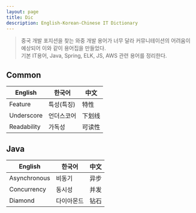 ```yaml
---
layout: page
title: Dic
description: English-Korean-Chinese IT Dictionary
---
```


> 중국 개발 포지션을 찾는 와중 개발 용어가 너무 달라 커뮤니테이션의 어려움이 예상되어 이와 같이 용어집을 만들었다.<br/>
> 기본 IT용어, Java, Spring, ELK, JS, AWS 관련 용어를 정리한다.

## Common

| English | 한국어 | 中文 |
| ----------- | ----------- | -----------|
| Feature | 특성(특징) | 特性 |
| Underscore | 언더스코어 | 下划线 |
| Readability | 가독성 | 可读性 |

## Java

| English | 한국어 | 中文 |
| ----------- | ----------- | -----------|
| Asynchronous | 비동기 | 异步  |
| Concurrency | 동시성 | 并发 |
| Diamond | 다이아몬드 | 钻石 |
